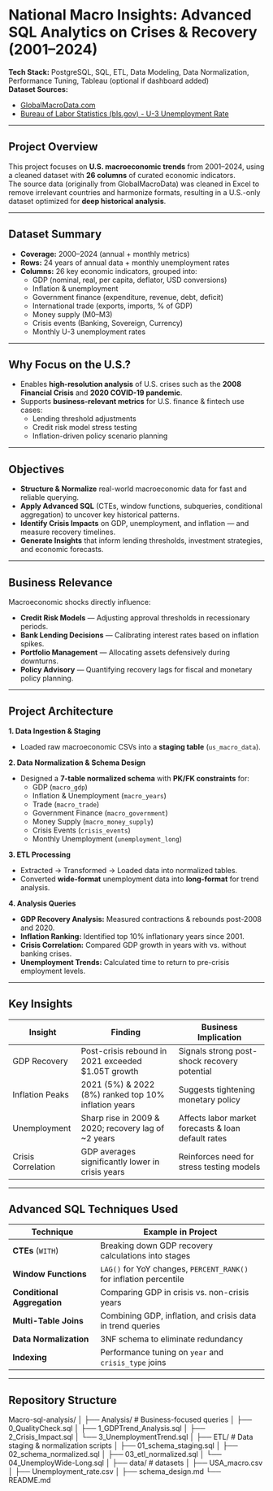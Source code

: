 # National Macro Insights: Advanced SQL Analytics on Crises & Recovery (2001–2024) 

**Tech Stack:** PostgreSQL, SQL, ETL, Data Modeling, Data Normalization, Performance Tuning, Tableau (optional if dashboard added)  
**Dataset Sources:**  
- [GlobalMacroData.com](https://www.globalmacrodata.com/data.html)
- [Bureau of Labor Statistics (bls.gov) - U-3 Unemployment Rate](https://data.bls.gov/timeseries/LNS14000000)

--- 
## Project Overview
This project focuses on **U.S. macroeconomic trends** from 2001–2024, using a cleaned dataset with **26 columns** of curated economic indicators.  
The source data (originally from GlobalMacroData) was cleaned in Excel to remove irrelevant countries and harmonize formats, resulting in a U.S.-only dataset optimized for **deep historical analysis**.

---

## Dataset Summary
- **Coverage:** 2000–2024 (annual + monthly metrics)
- **Rows:** 24 years of annual data + monthly unemployment rates
- **Columns:** 26 key economic indicators, grouped into:
  - GDP (nominal, real, per capita, deflator, USD conversions)
  - Inflation & unemployment
  - Government finance (expenditure, revenue, debt, deficit)
  - International trade (exports, imports, % of GDP)
  - Money supply (M0–M3)
  - Crisis events (Banking, Sovereign, Currency)
  - Monthly U-3 unemployment rates

---

## Why Focus on the U.S.?
- Enables **high-resolution analysis** of U.S. crises such as the **2008 Financial Crisis** and **2020 COVID-19 pandemic**.
- Supports **business-relevant metrics** for U.S. finance & fintech use cases:
  - Lending threshold adjustments
  - Credit risk model stress testing
  - Inflation-driven policy scenario planning

---

## Objectives
- **Structure & Normalize** real-world macroeconomic data for fast and reliable querying.
- **Apply Advanced SQL** (CTEs, window functions, subqueries, conditional aggregation) to uncover key historical patterns.
- **Identify Crisis Impacts** on GDP, unemployment, and inflation — and measure recovery timelines.
- **Generate Insights** that inform lending thresholds, investment strategies, and economic forecasts.

---

## Business Relevance
Macroeconomic shocks directly influence:
- **Credit Risk Models** — Adjusting approval thresholds in recessionary periods.
- **Bank Lending Decisions** — Calibrating interest rates based on inflation spikes.
- **Portfolio Management** — Allocating assets defensively during downturns.
- **Policy Advisory** — Quantifying recovery lags for fiscal and monetary policy planning.

---

## Project Architecture
**1. Data Ingestion & Staging**  
- Loaded raw macroeconomic CSVs into a **staging table** (`us_macro_data`).

**2. Data Normalization & Schema Design**  
- Designed a **7-table normalized schema** with **PK/FK constraints** for:
  - GDP (`macro_gdp`)
  - Inflation & Unemployment (`macro_years`)
  - Trade (`macro_trade`)
  - Government Finance (`macro_government`)
  - Money Supply (`macro_money_supply`)
  - Crisis Events (`crisis_events`)
  - Monthly Unemployment (`unemployment_long`)

**3. ETL Processing**  
- Extracted → Transformed → Loaded data into normalized tables.
- Converted **wide-format** unemployment data into **long-format** for trend analysis.

**4. Analysis Queries**  
- **GDP Recovery Analysis:** Measured contractions & rebounds post-2008 and 2020.
- **Inflation Ranking:** Identified top 10% inflationary years since 2001.
- **Crisis Correlation:** Compared GDP growth in years with vs. without banking crises.
- **Unemployment Trends:** Calculated time to return to pre-crisis employment levels.

---

## Key Insights
| Insight | Finding | Business Implication |
|---------|---------|----------------------|
| GDP Recovery | Post-crisis rebound in 2021 exceeded $1.05T growth | Signals strong post-shock recovery potential |
| Inflation Peaks | 2021 (5%) & 2022 (8%) ranked top 10% inflation years | Suggests tightening monetary policy |
| Unemployment | Sharp rise in 2009 & 2020; recovery lag of ~2 years | Affects labor market forecasts & loan default rates |
| Crisis Correlation | GDP averages significantly lower in crisis years | Reinforces need for stress testing models |

---

## Advanced SQL Techniques Used
| Technique | Example in Project |
|-----------|-------------------|
| **CTEs** (`WITH`) | Breaking down GDP recovery calculations into stages |
| **Window Functions** | `LAG()` for YoY changes, `PERCENT_RANK()` for inflation percentile |
| **Conditional Aggregation** | Comparing GDP in crisis vs. non-crisis years |
| **Multi-Table Joins** | Combining GDP, inflation, and crisis data in trend queries |
| **Data Normalization** | 3NF schema to eliminate redundancy |
| **Indexing** | Performance tuning on `year` and `crisis_type` joins |

---
## Repository Structure
Macro-sql-analysis/
│
├── Analysis/ # Business-focused queries
│ ├── 0_QualityCheck.sql
│ ├── 1_GDPTrend_Analysis.sql
│ ├── 2_Crisis_Impact.sql
│ └── 3_UnemploymentTrend.sql
│
├── ETL/ # Data staging & normalization scripts
│ ├── 01_schema_staging.sql
│ ├── 02_schema_normalized.sql
│ ├── 03_etl_normalized.sql
│ └── 04_UnemployWide-Long.sql
│
├── data/ #  datasets
│ ├── USA_macro.csv
│ ├── Unemployment_rate.csv
│ ├── schema_design.md
└── README.md

